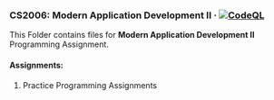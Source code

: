 ### CS2006: Modern Application Development II &middot; [![CodeQL](https://github.com/flxcp/iitm.bs/actions/workflows/codeql.yml/badge.svg)](https://github.com/flxcp/iitm.bs/actions/workflows/codeql.yml)

This Folder contains files for **Modern Application Development II** Programming Assignment.

#### Assignments:

1. Practice Programming Assignments
